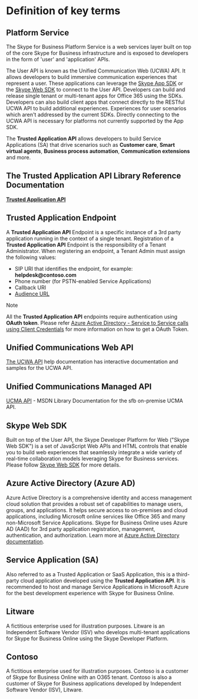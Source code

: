# Definition of key terms

## Platform Service
 
The Skype for Business Platform Service is a web services layer built on top of the core Skype for Business infrastructure and is exposed to developers in the form of 'user' and 'application' APIs. 
 
The User API is known as the Unified Communication Web (UCWA) API. It allows developers to build immersive communication experiences that represent a user. These applications can leverage the [Skype App SDK](https://msdn.microsoft.com/en-us/skype/appsdk/skypeappsdk) or the [Skype Web SDK](https://msdn.microsoft.com/en-us/skype/websdk/skypewebsdk) to connect to the User API. Developers can build and release single tenant or multi-tenant apps for Office 365 using the SDKs. Developers can also build client apps that connect directly to the RESTful UCWA API to build additional experiences. Experiences for user scenarios which aren't addressed by the current SDKs. Directly connecting to the UCWA API is necessary for platforms not currently supported by the App SDK.
 
The **Trusted Application API** allows developers to build Service Applications (SA) that drive scenarios such as **Customer care**, **Smart virtual agents**, **Business process automation**, **Communication extensions** and more.
 
##  The **Trusted Application API** Library Reference Documentation
 
 [**Trusted Application API**](Trusted_Application_API_GeneralReference.md)
 
   
##  Trusted Application Endpoint
 
 A **Trusted Application API** Endpoint is a specific instance of a 3rd party application running in the context of a single tenant.  Registration of a **Trusted Application API** Endpoint is the responsibility of a Tenant Administrator. When registering an endpoint, a Tenant Admin must assign the following values:
 
 - SIP URI that identifies the endpoint, for example: **helpdesk\@contoso.com**
 - Phone number (for PSTN-enabled Service Applications)
 - Callback URI
 - [Audience URL](https://azure.microsoft.com/en-us/documentation/articles/active-directory-token-and-claims/)
 
> [!NOTE] 
> All the **Trusted Application API** endpoints require authentication using **OAuth token**. Please refer [Azure Active Directory - Service to Service calls using Client Credentials](./AADS2S.md) for more information on how to get a OAuth Token.
   

## Unified Communications Web API
[The UCWA API](https://ucwa.skype.com/) help documentation has interactive documentation and samples for the UCWA API.
 
## Unified Communications Managed API
[UCMA API](https://msdn.microsoft.com/en-us/library/office/dn454984.aspx) - MSDN Library Documentation for the sfb on-premise UCMA API.
 
##  Skype Web SDK
 
Built on top of the User API, the Skype Developer Platform for Web ("Skype Web SDK") is a set of JavaScript Web APIs and HTML controls that enable you to build web experiences that seamlessly integrate a wide variety of real-time collaboration models leveraging Skype for Business services. Please follow [Skype Web SDK](https://msdn.microsoft.com/en-us/skype/websdk/skypewebsdk) for more details.
   
##  Azure Active Directory (Azure AD)
 
Azure Active Directory is a comprehensive identity and access management cloud solution that provides a robust set of capabilities to manage users, groups, and applications. It helps secure access to on-premises and cloud applications, including Microsoft online services like Office 365 and many non-Microsoft Service Applications.  Skype for Business Online uses Azure AD (AAD) for 3rd party application registration, management, authentication, and authorization. Learn more at [Azure Active Directory documentation](https://azure.microsoft.com/en-us/documentation/services/active-directory/).
 
##  Service Application (SA)
 
Also referred to as a Trusted Application or SaaS Application, this is a third-party cloud application developed using the **Trusted Application API**.  It is recommended to host and manage Service Applications in Microsoft Azure for the best development experience with Skype for Business Online.
 
## Litware
 
A fictitious enterprise used for illustration purposes.  Litware is an Independent Software Vendor (ISV) who develops multi-tenant applications for Skype for Business Online using the Skype Developer Platform.
 
## Contoso

A fictitious enterprise used for illustration purposes.  Contoso is a customer of Skype for Business Online with an O365 tenant.  Contoso is also a customer of Skype for Business applications developed by Independent Software Vendor (ISV), Litware.
 
